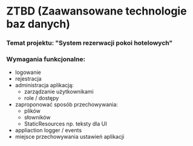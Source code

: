 # ZTBD (Zaawansowane technologie baz danych)
### Temat projektu: "System rezerwacji pokoi hotelowych" ###

### Wymagania funkcjonalne: ###
- logowanie
- rejestracja
- administracja aplikacją:
  - zarządzanie użytkownikami
  - role / dostępy
- zaproponować sposób przechowywania:
  - plików
  - słowników
  - StaticResources np. teksty dla UI
- appliaction logger / events
- miejsce przechowywania ustawień aplikacji
